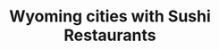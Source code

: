 ---
layout: state
title: Wyoming cities with Sushi Restaurants
permalink: /wyoming/
stateAbbr: WY
stateName: Wyoming

---